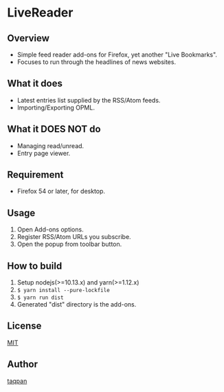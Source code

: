 # LiveReader

## Overview
- Simple feed reader add-ons for Firefox, yet another "Live Bookmarks".
- Focuses to run through the headlines of news websites.

## What it does
- Latest entries list supplied by the RSS/Atom feeds.
- Importing/Exporting OPML.

## What it DOES NOT do
- Managing read/unread.
- Entry page viewer.

## Requirement
- Firefox 54 or later, for desktop.

## Usage
1. Open Add-ons options.
2. Register RSS/Atom URLs you subscribe.
3. Open the popup from toolbar button.

## How to build
1. Setup nodejs(>=10.13.x) and yarn(>=1.12.x)
2. ```$ yarn install --pure-lockfile```
3. ```$ yarn run dist```
4. Generated "dist" directory is the add-ons.

## License
[MIT](https://github.com/taqpan/live-reader/blob/master/LICENSE)

## Author
[taqpan](https://github.com/taqpan)
